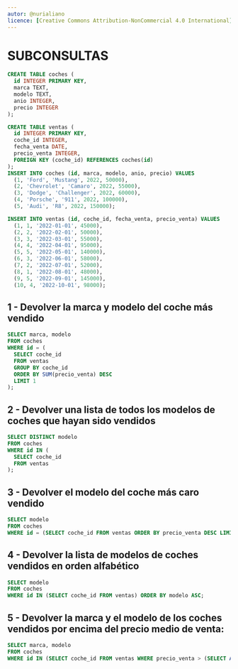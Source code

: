 ```yaml
---
autor: @nurialiano
licence: [Creative Commons Attribution-NonCommercial 4.0 International](https://creativecommons.org/licenses/by-nc/4.0/legalcode)
---
```


# SUBCONSULTAS

~~~sql
CREATE TABLE coches (
  id INTEGER PRIMARY KEY,
  marca TEXT,
  modelo TEXT,
  anio INTEGER,
  precio INTEGER
);

CREATE TABLE ventas (
  id INTEGER PRIMARY KEY,
  coche_id INTEGER,
  fecha_venta DATE,
  precio_venta INTEGER,
  FOREIGN KEY (coche_id) REFERENCES coches(id)
);
INSERT INTO coches (id, marca, modelo, anio, precio) VALUES
  (1, 'Ford', 'Mustang', 2022, 50000),
  (2, 'Chevrolet', 'Camaro', 2022, 55000),
  (3, 'Dodge', 'Challenger', 2022, 60000),
  (4, 'Porsche', '911', 2022, 100000),
  (5, 'Audi', 'R8', 2022, 150000);

INSERT INTO ventas (id, coche_id, fecha_venta, precio_venta) VALUES
  (1, 1, '2022-01-01', 45000),
  (2, 2, '2022-02-01', 50000),
  (3, 3, '2022-03-01', 55000),
  (4, 4, '2022-04-01', 95000),
  (5, 5, '2022-05-01', 140000),
  (6, 3, '2022-06-01', 58000),
  (7, 2, '2022-07-01', 52000),
  (8, 1, '2022-08-01', 48000),
  (9, 5, '2022-09-01', 145000),
  (10, 4, '2022-10-01', 98000);
~~~

## 1 - Devolver la marca y modelo del coche más vendido

~~~sql
SELECT marca, modelo
FROM coches
WHERE id = (
  SELECT coche_id
  FROM ventas
  GROUP BY coche_id
  ORDER BY SUM(precio_venta) DESC
  LIMIT 1
);
~~~

## 2 - Devolver una lista de todos los modelos de coches que hayan sido vendidos

~~~sql
SELECT DISTINCT modelo
FROM coches
WHERE id IN (
  SELECT coche_id
  FROM ventas
);
~~~

## 3 - Devolver el modelo del coche más caro vendido

~~~sql
SELECT modelo 
FROM coches 
WHERE id = (SELECT coche_id FROM ventas ORDER BY precio_venta DESC LIMIT 1);
~~~

## 4 - Devolver la lista de modelos de coches vendidos en orden alfabético

~~~sql
SELECT modelo 
FROM coches 
WHERE id IN (SELECT coche_id FROM ventas) ORDER BY modelo ASC;
~~~

## 5 - Devolver la marca y el modelo de los coches vendidos por encima del precio medio de venta:

~~~sql
SELECT marca, modelo 
FROM coches 
WHERE id IN (SELECT coche_id FROM ventas WHERE precio_venta > (SELECT AVG(precio_venta) FROM ventas)) ORDER BY marca, modelo;
~~~
